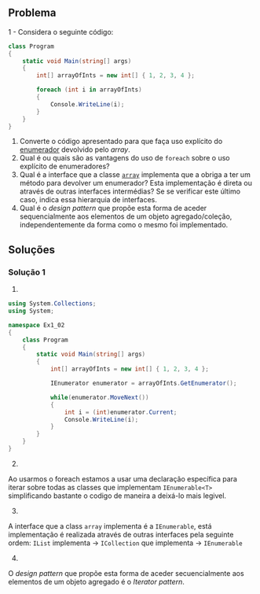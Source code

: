 ## Problema

1 - Considera o seguinte código:

```cs
class Program
{
    static void Main(string[] args)
    {
        int[] arrayOfInts = new int[] { 1, 2, 3, 4 };

        foreach (int i in arrayOfInts)
        {
            Console.WriteLine(i);
        }
    }
}
```

1. Converte o código apresentado para que faça uso explícito do
   [enumerador](https://docs.microsoft.com/dotnet/api/system.collections.generic.ienumerator-1)
   devolvido pelo _array_.
2. Qual é ou quais são as vantagens do uso de `foreach` sobre o uso
   explícito de enumeradores?
3. Qual é a interface que a classe
   [`array`](https://docs.microsoft.com/dotnet/api/system.array) implementa
   que a obriga a ter um método para devolver um enumerador? Esta
   implementação é direta ou através de outras interfaces intermédias? Se se
   verificar este último caso, indica essa hierarquia de interfaces.
4. Qual é o _design pattern_ que propõe esta forma de aceder sequencialmente
   aos elementos de um objeto agregado/coleção, independentemente da forma
   como o mesmo foi implementado.

## Soluções

### Solução 1

1.
```cs
using System.Collections;
using System;

namespace Ex1_02
{
    class Program
    {
        static void Main(string[] args)
        {
            int[] arrayOfInts = new int[] { 1, 2, 3, 4 };

            IEnumerator enumerator = arrayOfInts.GetEnumerator();

            while(enumerator.MoveNext())
            {
                int i = (int)enumerator.Current;
                Console.WriteLine(i);
            }
        }
    }
}
```

2.
Ao usarmos o foreach estamos a usar uma declaração específica para iterar sobre 
todas as classes que implementam `IEnumerable<T>` simplificando bastante o codigo 
de maneira a deixá-lo mais legivel.

3.
A interface que a class `array` implementa é a `IEnumerable`, está implementação é 
realizada através de outras interfaces pela seguinte ordem:
`IList` implementa -> `ICollection` que implementa -> `IEnumerable`

4.
O _design pattern_ que propõe esta forma de aceder secuencialmente aos elementos 
de um objeto agregado é o _Iterator pattern_.